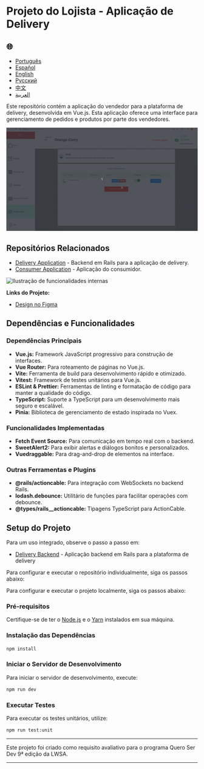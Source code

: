 # Projeto do Lojista - Aplicação de Delivery

<h2>🌐</h2>
<ul>
  <li><a href="https://github.com/SamuelRocha91/seller_application" target="_blank">Português</a></li>
  <li><a href="https://github.com/SamuelRocha91/seller_application/blob/main/README_es.md" target="_blank">Español</a></li>
  <li><a href="https://github.com/SamuelRocha91/seller_application/blob/main/README_en.md" target="_blank">English</a></li>
  <li><a href="https://github.com/SamuelRocha91/seller_application/blob/main/README_ru.md" target="_blank">Русский</a></li>
  <li><a href="https://github.com/SamuelRocha91/seller_application/blob/main/README_ch.md" target="_blank">中文</a></li>
  <li><a href="https://github.com/SamuelRocha91/seller_application/blob/main/README_ar.md" target="_blank">العربية</a></li>
</ul>

Este repositório contém a aplicação do vendedor para a plataforma de delivery, desenvolvida em Vue.js. Esta aplicação oferece uma interface para gerenciamento de pedidos e produtos por parte dos vendedores.

![Ilustração de cadastro de usuário](./assets/internal.gif)


## Repositórios Relacionados

- [Delivery Application](https://github.com/SamuelRocha91/delivery_back) - Backend em Rails para a aplicação de delivery.
- [Consumer Application](https://github.com/SamuelRocha91/consumy) - Aplicação do consumidor.


![Ilustração de funcionalidades internas](./assets/registerseller.gif)

**Links do Projeto:**

- [Design no Figma](https://www.figma.com/file/tS8r4eROXBknYixtDcijXd/Meu-portf%C3%B3lio?type=design&node-id=0-1&mode=design&t=pL6yJYx6lOSWBGdw-0)


## Dependências e Funcionalidades

### Dependências Principais

- **Vue.js:** Framework JavaScript progressivo para construção de interfaces.
- **Vue Router:** Para roteamento de páginas no Vue.js.
- **Vite:** Ferramenta de build para desenvolvimento rápido e otimizado.
- **Vitest:** Framework de testes unitários para Vue.js.
- **ESLint & Prettier:** Ferramentas de linting e formatação de código para manter a qualidade do código.
- **TypeScript:** Suporte a TypeScript para um desenvolvimento mais seguro e escalável.
- **Pinia:** Biblioteca de gerenciamento de estado inspirada no Vuex.

### Funcionalidades Implementadas

- **Fetch Event Source:** Para comunicação em tempo real com o backend.
- **SweetAlert2:** Para exibir alertas e diálogos bonitos e personalizados.
- **Vuedraggable:** Para drag-and-drop de elementos na interface.

### Outras Ferramentas e Plugins

- **@rails/actioncable:** Para integração com WebSockets no backend Rails.
- **lodash.debounce:** Utilitário de funções para facilitar operações com debounce.
- **@types/rails__actioncable:** Tipagens TypeScript para ActionCable.



## Setup do Projeto

Para um uso integrado, observe o passo a passo em:

- [Delivery Backend](https://github.com/SamuelRocha91/delivery_back) - Aplicação backend em Rails para a plataforma de delivery

Para configurar e executar o repositório individualmente, siga os passos abaixo:

Para configurar e executar o projeto localmente, siga os passos abaixo:

### Pré-requisitos

Certifique-se de ter o [Node.js](https://nodejs.org/) e o [Yarn](https://classic.yarnpkg.com/lang/en/docs/install/) instalados em sua máquina.

### Instalação das Dependências

```sh
npm install
```

### Iniciar o Servidor de Desenvolvimento

Para iniciar o servidor de desenvolvimento, execute:

```sh
npm run dev
```

### Executar Testes

Para executar os testes unitários, utilize:

```sh
npm run test:unit
```

---

Este projeto foi criado como requisito avaliativo para o programa Quero Ser Dev 9ª edição da LWSA.

---
